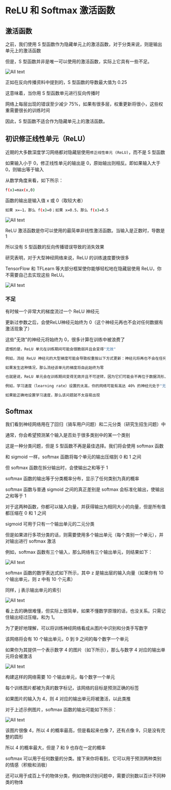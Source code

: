 # ReLU 和 Softmax 激活函数

## 激活函数

之前，我们使用 S 型函数作为隐藏单元上的激活函数，对于分类来说，则是输出单元上的激活函数

但是，S 型函数并非是唯一可以使用的激活函数，实际上它具有一些不足。

![All text](http://ww1.sinaimg.cn/large/dc05ba18gy1fnlqj9b2gyj20l109tq3q.jpg)

正如在反向传播资料中提到的，S 型函数的导数最大值为 0.25

这意味着，当你用 S 型函数单元进行反向传播时

网络上每层出现的错误至少减少 75%，如果有很多层，权重更新将很小，这些权重需要很长的训练时间

因此，S 型函数不适合作为隐藏单元上的激活函数。

## 初识修正线性单元（ReLU）

近期的大多数深度学习网络都对隐藏层使用`修正线性单元 (ReLU)`，而不是 S 型函数

如果输入小于 0，修正线性单元的输出是 0，原始输出则相反。即如果输入大于 0，则输出等于输入

从数学角度来看，如下所示：

```bash
f(x)=max(x,0)
```

函数的输出是输入值 x 或 0（取较大者）

```bash
如果 x=−1，那么 f(x)=0；如果 x=0.5，那么 f(x)=0.5
```

![All text](http://ww1.sinaimg.cn/large/dc05ba18gy1fnlqlltrq3j20kz0gv0t0.jpg)

ReLU 激活函数是你可以使用的最简单非线性激活函数。当输入是正数时，导数是 1

所以没有 S 型函数的反向传播错误导致的消失效果

研究表明，对于大型神经网络来说，ReLU 的训练速度要快很多

TensorFlow 和 TFLearn 等大部分框架使你能够轻松地在隐藏层使用 ReLU，你不需要自己去实现这些 ReLU。

![All text](http://ww1.sinaimg.cn/large/dc05ba18gy1fnc27z39okj20ye0c2myv.jpg)

### 不足

有时候一个非常大的梯度流过一个 ReLU 神经元

更新过参数之后，会使ReLU神经元始终为 0（这个神经元再也不会对任何数据有激活现象了）

这些"无效"的神经元将始终为 0，很多计算在训练中被浪费了

```bash
遗憾的是，ReLU 单元在训练期间可能会很脆弱并且会变得"无效"

例如，流经 ReLU 神经元的大型梯度可能会导致权重按以下方式更新：神经元将再也不会在任何数据点上激活

如果发生这种情况，那么流经该单元的梯度将自此始终为零

也就是说，ReLU 单元会在训练期间变得无效并且不可逆转，因为它们可能会不再位于数据流形上

例如，学习速度（learning rate）设置的太高，你的网络可能有高达 40% 的神经元处于"无效"状态（即神经元在整个训练数据集上从未激活）

如果能正确地设置学习速度，那么该问题就不太容易出现
```

## Softmax

我们看到神经网络用在了回归（骑车用户问题）和二元分类（研究生招生问题）中

通常，你会希望预测某个输入是否处于很多类别中的某一个类别

这是一种分类问题，但是 S 型函数不再是最佳选择。我们将会使用 softmax 函数

和 sigmoid 一样，softmax 函数将每个单元的输出压缩到 0 和 1 之间

但 softmax 函数在拆分输出时，会使输出之和等于 1

softmax 函数的输出等于分类概率分布，显示了任何类别为真的概率

softmax 函数与普通 sigmoid 之间的真正差别是 softmax 会标准化输出，使输出之和等于 1

对于这两种函数，你都可以输入向量，并获得输出为相同大小的向量，但是所有值都压缩在 0 和 1 之间

sigmoid 可用于只有一个输出单元的二元分类

但是如果进行多项分类的话，则需要使用多个输出单元（每个类别一个单元），并对输出进行 softmax 激活

例如，softmax 函数有三个输入，那么网络有三个输出单元，则结果如下：

![All text](http://ww1.sinaimg.cn/large/dc05ba18gy1fnlqxt9qixj20ld045wel.jpg)

softmax 函数的数学表达式如下所示，其中 z 是输出层的输入向量（如果你有 10 个输出单元，则 z 中有 10 个元素）

同样，j 表示输出单元的索引

![All text](http://ww1.sinaimg.cn/large/dc05ba18gy1fnlqycmx72j20m002ua9y.jpg)

看上去的确很难懂，但实际上很简单，如果不懂数学原理的话，也没关系。只需记住输出经过压缩，和为 1。

为了更好地理解，可以将训练神经网络看成从图片中识别和分类手写数字

该网络将会有 10 个输出单元，0 到 9 之间的每个数字一个单元

如果你为其提供一个表示数字 4 的图片（如下所示），那么与数字 4 对应的输出单元将会被激活

![All text](http://ww1.sinaimg.cn/large/dc05ba18gy1fnlqyw667rj20ko09o3yf.jpg)

构建这样的网络需要 10 个输出单元，每个数字一个单元

每个训练图片都被为真的数字标记，该网络的目标是预测正确的标签

如果图片的输入为 4，则 4 对应的输出单元将被激活，以此类推

对于上述示例图片，softmax 函数的输出可能如下所示：

![All text](http://ww1.sinaimg.cn/large/dc05ba18gy1fnlqzd2t40j20k209aaa8.jpg)

该图片很像 4，所以 4 的概率最高，但是看起来也像 7，还有点像 9，只是没有完整的圆形

所以 4 的概率最大，但是 7 和 9 也存在一定的概率

softmax 可以用于任何数量的分类。接下来你将看到，它可以用于预测两种类别的情感（积极和消极）

还可以用于成百上千的物体分类，例如物体识别问题中，需要识别数以百计不同种类的物体
